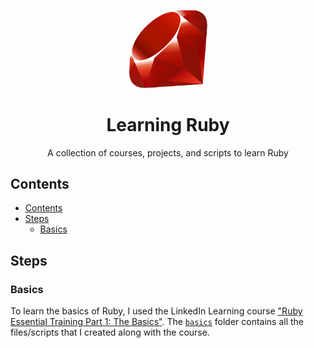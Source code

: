 <p align="center"><img src="https://raw.githubusercontent.com/YashTotale/learning-ruby/master/static/ruby-logo.svg" alt="Ruby Logo" width="125" ></p>
<h1 align="center">Learning Ruby</h1>
<p align="center">A collection of courses, projects, and scripts to learn Ruby</p>

## Contents

- [Contents](#contents)
- [Steps](#steps)
  - [Basics](#basics)

## Steps

### Basics

To learn the basics of Ruby, I used the LinkedIn Learning course ["Ruby Essential Training Part 1: The Basics"](https://www.linkedin.com/learning/ruby-essential-training-part-1-the-basics/). The [`basics`](/basics) folder contains all the files/scripts that I created along with the course.
